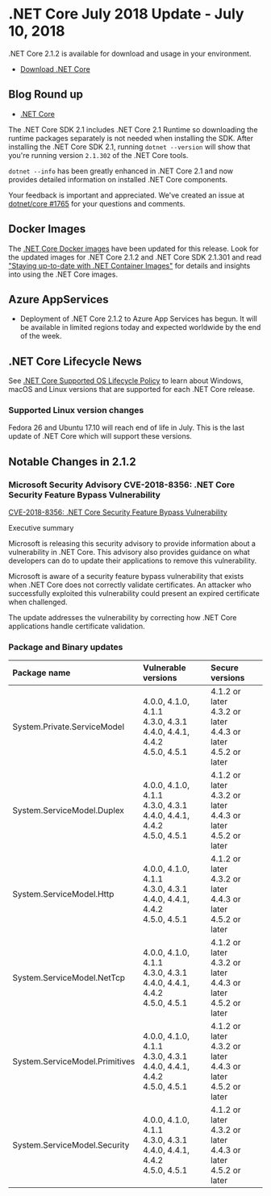 # .NET Core July 2018 Update - July 10, 2018

.NET Core 2.1.2 is available for download and usage in your environment.

* [Download .NET Core](https://github.com/dotnet/core/blob/master/release-notes/download-archives/2.1.2-download.md)

## Blog Round up

* [.NET Core](https://blogs.msdn.microsoft.com/dotnet/)

The .NET Core SDK 2.1 includes .NET Core 2.1 Runtime so downloading the runtime packages separately is not needed when installing the SDK. After installing the .NET Core SDK 2.1, running `dotnet --version` will show that you're running version `2.1.302` of the .NET Core tools.

`dotnet --info` has been greatly enhanced in .NET Core 2.1 and now provides detailed information on installed .NET Core components.

Your feedback is important and appreciated. We've created an issue at [dotnet/core #1765](https://github.com/dotnet/core/issues/1765) for your questions and comments.

## Docker Images

The [.NET Core Docker images](https://hub.docker.com/r/microsoft/dotnet/) have been updated for this release. Look for the updated images for .NET Core 2.1.2 and .NET Core SDK 2.1.301 and read ["Staying up-to-date with .NET Container Images"](https://blogs.msdn.microsoft.com/dotnet/2018/06/18/staying-up-to-date-with-net-container-images/) for details and insights into using the .NET Core images.

## Azure AppServices

* Deployment of .NET Core 2.1.2 to Azure App Services has begun. It will be available in limited regions today and expected worldwide by the end of the week.

## .NET Core Lifecycle News

See [.NET Core Supported OS Lifecycle Policy](https://github.com/dotnet/core/blob/master/os-lifecycle-policy.md) to learn about Windows, macOS and Linux versions that are supported for each .NET Core release.

### Supported Linux version changes

Fedora 26 and Ubuntu 17.10 will reach end of life in July. This is the last update of .NET Core which will support these versions.

## Notable Changes in 2.1.2

### Microsoft Security Advisory CVE-2018-8356: .NET Core Security Feature Bypass Vulnerability

[CVE-2018-8356: .NET Core Security Feature Bypass Vulnerability](https://github.com/dotnet/announcements/issues/73)

Executive summary

Microsoft is releasing this security advisory to provide information about a vulnerability in .NET Core. This advisory also provides guidance on what developers can do to update their applications to remove this vulnerability.

Microsoft is aware of a security feature bypass vulnerability that exists when .NET Core does not correctly validate certificates. An attacker who successfully exploited this vulnerability could present an expired certificate when challenged.

The update addresses the vulnerability by correcting how .NET Core applications handle certificate validation.

### Package and Binary updates

| Package name | Vulnerable versions | Secure versions |
| :--- | :--- | :--- |
System.Private.ServiceModel | 4.0.0, 4.1.0, 4.1.1 <br> 4.3.0, 4.3.1 <br>4.4.0, 4.4.1, 4.4.2 <br> 4.5.0, 4.5.1 | 4.1.2 or later <br> 4.3.2 or later <br> 4.4.3 or later <br> 4.5.2 or later |
System.ServiceModel.Duplex | 4.0.0, 4.1.0, 4.1.1 <br> 4.3.0, 4.3.1 <br>4.4.0, 4.4.1, 4.4.2 <br> 4.5.0, 4.5.1 | 4.1.2 or later <br> 4.3.2 or later <br> 4.4.3 or later <br> 4.5.2 or later |
System.ServiceModel.Http | 4.0.0, 4.1.0, 4.1.1 <br> 4.3.0, 4.3.1 <br>4.4.0, 4.4.1, 4.4.2 <br> 4.5.0, 4.5.1 | 4.1.2 or later <br> 4.3.2 or later <br> 4.4.3 or later <br> 4.5.2 or later |
System.ServiceModel.NetTcp | 4.0.0, 4.1.0, 4.1.1 <br> 4.3.0, 4.3.1 <br>4.4.0, 4.4.1, 4.4.2 <br> 4.5.0, 4.5.1 | 4.1.2 or later <br> 4.3.2 or later <br> 4.4.3 or later <br> 4.5.2 or later |
System.ServiceModel.Primitives | 4.0.0, 4.1.0, 4.1.1 <br> 4.3.0, 4.3.1 <br>4.4.0, 4.4.1, 4.4.2 <br> 4.5.0, 4.5.1 | 4.1.2 or later <br> 4.3.2 or later <br> 4.4.3 or later <br> 4.5.2 or later |
System.ServiceModel.Security | 4.0.0, 4.1.0, 4.1.1 <br> 4.3.0, 4.3.1 <br>4.4.0, 4.4.1, 4.4.2 <br> 4.5.0, 4.5.1 | 4.1.2 or later <br> 4.3.2 or later <br> 4.4.3 or later <br> 4.5.2 or later |
